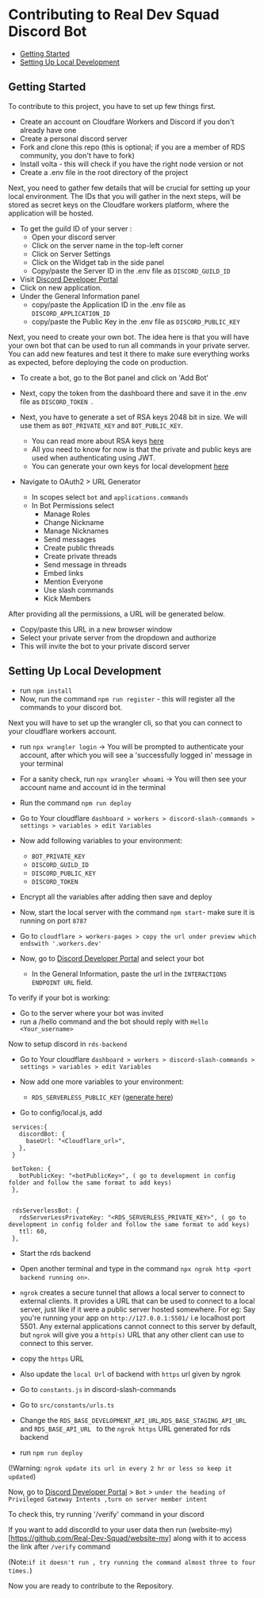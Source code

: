 # Contributing to Real Dev Squad Discord Bot

- [Getting Started](#getting-started)
- [Setting Up Local Development](#setting-up-local-development)

## Getting Started

To contribute to this project, you have to set up few things first.

- Create an account on Cloudfare Workers and Discord if you don't already have one
- Create a personal discord server
- Fork and clone this repo (this is optional; if you are a member of RDS community, you don't have to fork)
- Install volta - this will check if you have the right node version or not
- Create a .env file in the root directory of the project

Next, you need to gather few details that will be crucial for setting up your local environment. The IDs that you will gather in the next steps, will be stored as secret keys on the Cloudfare workers platform, where the application will be hosted.

- To get the guild ID of your server :
  - Open your discord server
  - Click on the server name in the top-left corner
  - Click on Server Settings
  - Click on the Widget tab in the side panel
  - Copy/paste the Server ID in the .env file as `DISCORD_GUILD_ID`
- Visit [Discord Developer Portal](https://discord.com/developers/applications)
- Click on new application.
- Under the General Information panel
  - copy/paste the Application ID in the .env file as `DISCORD_APPLICATION_ID`
  - copy/paste the Public Key in the .env file as `DISCORD_PUBLIC_KEY`

Next, you need to create your own bot. The idea here is that you will have your own bot that can be used to run all commands in your private server. You can add new features and test it there to make sure everything works as expected, before deploying the code on production.

- To create a bot, go to the Bot panel and click on 'Add Bot'
- Next, copy the token from the dashboard there and save it in the .env file as `DISCORD_TOKEN `.
- Next, you have to generate a set of RSA keys 2048 bit in size. We will use them as `BOT_PRIVATE_KEY` and `BOT_PUBLIC_KEY`.

  - You can read more about RSA keys [here](https://www.namecheap.com/support/knowledgebase/article.aspx/798/69/what-is-an-rsa-key-used-for/)
  - All you need to know for now is that the private and public keys are used when authenticating using JWT.
  - You can generate your own keys for local development [here](https://cryptotools.net/rsagen)

- Navigate to OAuth2 > URL Generator
  - In scopes select `bot` and `applications.commands`
  - In Bot Permissions select
    - Manage Roles
    - Change Nickname
    - Manage Nicknames
    - Send messages
    - Create public threads
    - Create private threads
    - Send message in threads
    - Embed links
    - Mention Everyone
    - Use slash commands
    - Kick Members

After providing all the permissions, a URL will be generated below.

- Copy/paste this URL in a new browser window
- Select your private server from the dropdown and authorize
- This will invite the bot to your private discord server

## Setting Up Local Development

- run `npm install`
- Now, run the command `npm run register` - this will register all the commands to your discord bot.

Next you will have to set up the wrangler cli, so that you can connect to your cloudflare workers account.

- run `npx wrangler login` -> You will be prompted to authenticate your account, after which you will see a 'successfully logged in' message in your terminal
- For a sanity check, run `npx wrangler whoami` -> You will then see your account name and account id in the terminal

- Run the command `npm run deploy`
- Go to Your cloudflare `dashboard > workers > discord-slash-commands > settings > variables > edit Variables`
- Now add following variables to your environment:

  - `BOT_PRIVATE_KEY`
  - `DISCORD_GUILD_ID`
  - `DISCORD_PUBLIC_KEY`
  - `DISCORD_TOKEN`

- Encrypt all the variables after adding then save and deploy

- Now, start the local server with the command `npm start`- make sure it is running on port `8787`
- Go to `cloudflare > workers-pages > copy the url under preview which endswith '.workers.dev' `
- Now, go to [Discord Developer Portal](https://discord.com/developers/applications) and select your bot
  - In the General Information, paste the url in the `INTERACTIONS ENDPOINT URL` field.

To verify if your bot is working:

- Go to the server where your bot was invited
- run a /hello command and the bot should reply with `Hello <Your_username>`

Now to setup discord in `rds-backend`

- Go to Your cloudflare `dashboard > workers > discord-slash-commands > settings > variables > edit Variables`
- Now add one more variables to your environment:

  - `RDS_SERVERLESS_PUBLIC_KEY` ([generate here](https://cryptotools.net/rsagen))

- Go to config/local.js, add

```
 services:{
   discordBot: {
     baseUrl: "<Cloudflare_url>",
   },
 }

 botToken: {
   botPublicKey: "<botPublicKey>", ( go to development in config folder and follow the same format to add keys)
 },


 rdsServerlessBot: {
   rdsServerLessPrivateKey: "<RDS_SERVERLESS_PRIVATE_KEY>", ( go to development in config folder and follow the same format to add keys)
   ttl: 60,
 },
```

- Start the rds backend
- Open another terminal and type in the command `npx ngrok http <port backend running on>`.
- `ngrok` creates a secure tunnel that allows a local server to connect to external clients. It provides a URL that can be used to connect to a local server, just like if it were a public server hosted somewhere. For eg: Say you're running your app on `http://127.0.0.1:5501/` i.e localhost port 5501. Any external applications cannot connect to this server by default, but `ngrok` will give you a `http(s)` URL that any other client can use to connect to this server.
- copy the `https` URL

- Also update the `local Url` of backend with `https` url given by ngrok

- Go to `constants.js` in discord-slash-commands
- Go to `src/constants/urls.ts`
- Change the `RDS_BASE_DEVELOPMENT_API_URL`,`RDS_BASE_STAGING_API_URL` and `RDS_BASE_API_URL ` to the `ngrok https` URL generated for rds backend
- run `npm run deploy`

(!Warning: `ngrok update its url in every 2 hr or less so keep it updated`)

Now, go to [Discord Developer Portal](https://discord.com/developers/applications) > `Bot` > `under the heading of Privileged Gateway Intents ,turn on server member intent`

To check this, try running '/verify' command in your discord

If you want to add discordId to your user data then run (website-my)[https://github.com/Real-Dev-Squad/website-my] along with it to access the link after `/verify` command

(Note:`if it doesn't run , try running the command almost three to four times.`)

Now you are ready to contribute to the Repository.